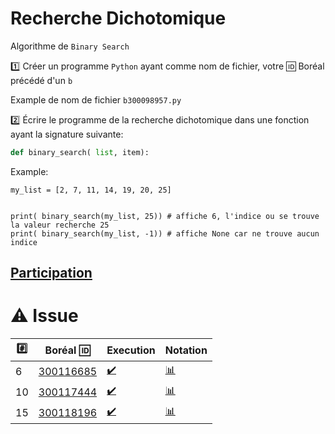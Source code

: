 # Recherche Dichotomique

Algorithme de `Binary Search`

:one: Créer un programme `Python` ayant comme nom de fichier, votre :id: Boréal précédé d'un `b`

Example de nom de fichier `b300098957.py`

:two: Écrire le programme de la recherche dichotomique dans une fonction ayant la signature suivante:

```python
def binary_search( list, item):
```

Example: 

```
my_list = [2, 7, 11, 14, 19, 20, 25]


print( binary_search(my_list, 25)) # affiche 6, l'indice ou se trouve la valeur recherche 25
print( binary_search(my_list, -1)) # affiche None car ne trouve aucun indice
```

## [Participation](.scripts/Participation.md)

# :warning: Issue

|:hash:| Boréal :id:                | Execution          | Notation         |
|------|----------------------------|--------------------|------------------|
| 6 | [300116685](../b300116685.py) | [:heavy_check_mark:](Execution.md#etudiant-300116685) | [:bar_chart:](Notation.md#etudiant-300116685) |
| 10 | [300117444](../b300117444.py) | [:heavy_check_mark:](Execution.md#etudiant-300117444) | [:bar_chart:](Notation.md#etudiant-300117444) |
| 15 | [300118196](../b300118196.py) | [:heavy_check_mark:](Execution.md#etudiant-300118196) | [:bar_chart:](Notation.md#etudiant-300118196) |


